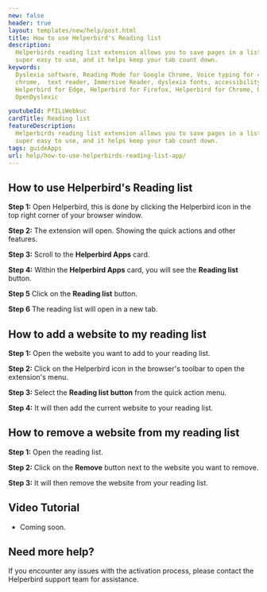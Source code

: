 ```yaml
---
new: false
header: true
layout: templates/new/help/post.html
title: How to use Helperbird's Reading list
description:
  Helperbirds reading list extension allows you to save pages in a list to get back to later. It’s
  super easy to use, and it helps keep your tab count down.
keywords:
  Dyslexia software, Reading Mode for Google Chrome, Voice typing for chrome, Text to speech for
  chrome,  text reader, Immersive Reader, dyslexia fonts, accessibility software, dyslexia software,
  Helperbird for Edge, Helperbird for Firefox, Helperbird for Chrome, Opendyslexic for Chrome,
  OpenDyslexic

youtubeId: PfILiWebkuc
cardTitle: Reading list
featureDescription:
  Helperbirds reading list extension allows you to save pages in a list to get back to later. It’s
  super easy to use, and it helps keep your tab count down.
tags: guideApps
url: help/how-to-use-helperbirds-reading-list-app/
---
```




## How to use Helperbird's Reading list

**Step 1:** Open Helperbird, this is done by clicking the Helperbird icon in the top right corner of your browser window.

**Step 2:** The extension will open. Showing the quick actions and other features.

**Step 3:** Scroll to the **Helperbird Apps** card.

**Step 4:** Within the **Helperbird Apps** card, you will see the **Reading list** button.

**Step 5** Click on the **Reading list** button.

**Step 6** The reading list will open in a new tab.


## How to add a website to my reading list

**Step 1:** Open the website you want to add to your reading list.

**Step 2:** Click on the Helperbird icon in the browser's toolbar to open the extension's menu.

**Step 3:** Select the **Reading list button** from the quick action menu.

**Step 4:** It will then add the current website to your reading list.


## How to remove a website from my reading list

**Step 1:** Open the reading list.

**Step 2:** Click on the **Remove** button next to the website you want to remove.

**Step 3:** It will then remove the website from your reading list.




## Video Tutorial

- Coming soon.



## Need more help?

If you encounter any issues with the activation process, please contact the Helperbird support team for assistance.



